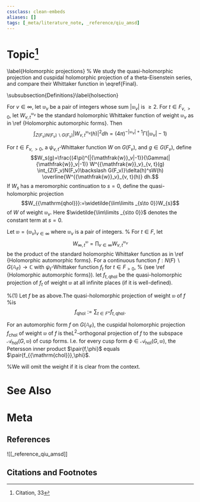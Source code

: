 ```yaml
---
cssclass: clean-embeds
aliases: []
tags: [_meta/literature_note, _reference/qiu_amsd]
---
```

# Topic[^1]
\label{Holomorphic projections} 
% We study the   quasi-holomorphic projection and cuspidal holomorphic projection of a theta-Eisenstein series, and compare their Whittaker    function in \eqref{Final}.   

\subsubsection{Definitions}\label{holsection} 

For  $v\in \infty$, let     ${\mathfrak{w}}_v$ be a pair of integers whose sum $|{\mathfrak{w}}_v|$ is $\geq 2$.
For  $t\in F_{v,>0}$, let $W^{{\mathfrak{w}}_v}_{v, t}$ be the   standard holomorphic  Whittaker function  of weight ${\mathfrak{w}}_v$ as in \ref {Holomorphic  automorphic  forms}. 
Then $$\int_{Z(F_v)N(F_v)\backslash G(F_v)} |W^{{\mathfrak{w}}_v}_{v, t}(h)|^2 dh=(4\pi)^{-|{\mathfrak{w}}_v|+1}\Gamma(|{\mathfrak{w}}_v|-1)$$

For  $t\in F_{v,>0}$, 
a $\psi_{v,t}$-Whittaker function $W$ on $G(F_v)$, and $g\in G(F_v)$, 
define $$W_s(g)=\frac{(4\pi)^{|{\mathfrak{w}}_v|-1}}{\Gamma(|{\mathfrak{w}}_v|-1)} W^{{\mathfrak{w}}_v}_{v, t}(g) \int_{Z(F_v)N(F_v)\backslash G(F_v)}\delta(h)^sW(h) \overline{W^{{\mathfrak{w}}_v}_{v, t}(h)} dh.$$
If $W_{s}$ has a meromorphic continuation to  $s=0$,  define
the  quasi-holomorphic projection     $$W_{{\mathrm{qhol}}}:=\widetilde{\lim\limits _{s\to 0}}W_{s}$$
 of  $W$ of  weight ${\mathfrak{w}}_v$.
Here $\widetilde{\lim\limits _{s\to 0}}$ denotes the constant term at $s=0$. 


Let ${\mathfrak{w}}=({\mathfrak{w}}_v)_{v\in \infty}$  where  ${\mathfrak{w}}_v$ is a pair of integers.
% For $t\in F$, let $$W^{{\mathfrak{w}}}_{\infty, t}=\prod_{v\in \infty}W^{{\mathfrak{w}}_v}_{v, t}$$ be the product of    the standard holomorphic  Whittaker function as in \ref {Holomorphic  automorphic  forms}.
For   a continuous function $f:N(F)\backslash G({\mathbb {A}}_F)\to {\mathbb {C}}$ with
$\psi_t$-Whittaker function  $f_t$ for $t\in F_{>0}$, % (see  \ref  {Holomorphic  automorphic  forms}).
let $f_{t,{\mathrm{qhol}}}$  be the quasi-holomorphic projection  of   $f_t$ of  weight ${\mathfrak{w}}$ at all infinite places (if it is well-defined). 







%(1) Let $f$ be as  above.The quasi-holomorphic projection  of  weight ${\mathfrak{w}}$ of     $f$  
%is  $$f_{{\mathrm{qhol}}}:=\sum_{t\in F^\times}f_{t,{\mathrm{qhol}}} .$$



For  an automorphic form  $f$ on $G({\mathbb {A}}_F)$, the cuspidal 
holomorphic projection  $f_{{\mathrm{chol}}}$ of  weight ${\mathfrak{w}}$ of     $f$  is the$L^2$-orthogonal projection of $f$ to the subspace  ${\mathcal {A}}_{{\mathrm{hol}}}(G,{\mathfrak{w}})$ of cusp forms.  I.e. for every   cusp form $\phi\in {\mathcal {A}}_{{\mathrm{hol}}}(G,{\mathfrak{w}})$, the Petersson inner product    $\pair{f,\phi}$ equals   $\pair{f_{{\mathrm{chol}}},\phi}$.




%We will omit the weight if it is clear from the context.





# See Also

# Meta
## References
![[_reference_qiu_amsd]]


## Citations and Footnotes
[^1]: Citation, 33